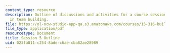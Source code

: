 ```yaml
---
content_type: resource
description: Outline of discussions and activities for a course session on leadership
  in team building.
file: https://ol-ocw-studio-app-qa.s3.amazonaws.com/courses/15-316-building-and-leading-effective-teams-summer-2005/023fa811c2548adec6aecba82ae28989_5.pdf
file_type: application/pdf
resourcetype: Document
title: Session 5 Outline
uid: 023fa811-c254-8ade-c6ae-cba82ae28989
---
```

